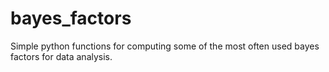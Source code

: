 # bayes_factors
Simple python functions for computing some of the most often used bayes factors for data analysis. 
 

